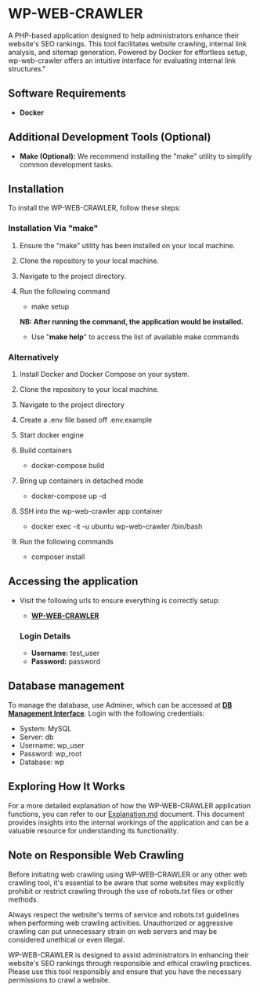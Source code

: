 # WP-WEB-CRAWLER

A PHP-based application designed to help administrators enhance their website's SEO rankings. This tool facilitates website crawling, internal link analysis, and sitemap generation. Powered by Docker for effortless setup, wp-web-crawler offers an intuitive interface for evaluating internal link structures."

## Software Requirements

- **Docker**

## Additional Development Tools (Optional)

- **Make (Optional):** We recommend installing the "make" utility to simplify common development tasks.

## Installation

To install the WP-WEB-CRAWLER, follow these steps:

### Installation Via "make"

1. Ensure the "make" utility has been installed on your local machine.

2. Clone the repository to your local machine.

3. Navigate to the project directory.

4. Run the following command

   - make setup

   **NB: After running the command, the application would be installed.**

   - Use "**make help**" to access the list of available make commands

### Alternatively

1. Install Docker and Docker Compose on your system.

2. Clone the repository to your local machine.

3. Navigate to the project directory

4. Create a .env file based off .env.example

5. Start docker engine

6. Build containers

   - docker-compose build

7. Bring up containers in detached mode

   - docker-compose up -d

8. SSH into the wp-web-crawler app container

   - docker exec -it -u ubuntu wp-web-crawler /bin/bash

9. Run the following commands

   - composer install

## Accessing the application

- Visit the following urls to ensure everything is correctly setup:

  - **[WP-WEB-CRAWLER](http://localhost:7005)**

  ### Login Details

  - **Username:** test_user
  - **Password:** password

## Database management

To manage the database, use Adminer, which can be accessed at **[DB Management Interface](http://localhost:7002)**. Login with the following credentials:

- System: MySQL
- Server: db
- Username: wp_user
- Password: wp_root
- Database: wp

## Exploring How It Works

For a more detailed explanation of how the WP-WEB-CRAWLER application functions, you can refer to our [Explanation.md](Explanation.md) document. This document provides insights into the internal workings of the application and can be a valuable resource for understanding its functionality.

## Note on Responsible Web Crawling

Before initiating web crawling using WP-WEB-CRAWLER or any other web crawling tool, it's essential to be aware that some websites may explicitly prohibit or restrict crawling through the use of robots.txt files or other methods.

Always respect the website's terms of service and robots.txt guidelines when performing web crawling activities. Unauthorized or aggressive crawling can put unnecessary strain on web servers and may be considered unethical or even illegal.

WP-WEB-CRAWLER is designed to assist administrators in enhancing their website's SEO rankings through responsible and ethical crawling practices. Please use this tool responsibly and ensure that you have the necessary permissions to crawl a website.
